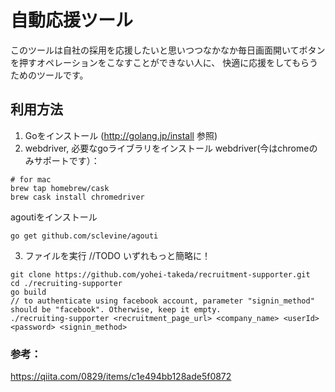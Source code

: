 # 自動応援ツール
このツールは自社の採用を応援したいと思いつつなかなか毎日画面開いてボタンを押すオペレーションをこなすことができない人に、
快適に応援をしてもらうためのツールです。

## 利用方法
1. Goをインストール (http://golang.jp/install 参照)
2. webdriver, 必要なgoライブラリをインストール
webdriver(今はchromeのみサポートです）：
```
# for mac
brew tap homebrew/cask
brew cask install chromedriver
```
agoutiをインストール
```
go get github.com/sclevine/agouti
```
3. ファイルを実行
//TODO いずれもっと簡略に！
```
git clone https://github.com/yohei-takeda/recruitment-supporter.git
cd ./recruiting-supporter
go build
// to authenticate using facebook account, parameter "signin_method" should be "facebook". Otherwise, keep it empty.
./recruiting-supporter <recruitment_page_url> <company_name> <userId> <password> <signin_method>
```

### 参考：
https://qiita.com/0829/items/c1e494bb128ade5f0872
